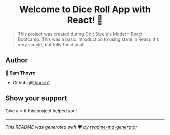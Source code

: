 <h1 align="center">Welcome to Dice Roll App with React! 👋</h1>
<p>
</p>

> This project was created during Colt Steele's Modern React Bootcamp.  This was a basic introduction to using state in React. It's very simple, but fully functional!

## Author

👤 **Sam Thoyre**

* Github: [@thorski1](https://github.com/thorski1)

## Show your support

Give a ⭐️ if this project helped you!

***
_This README was generated with ❤️ by [readme-md-generator](https://github.com/kefranabg/readme-md-generator)_
